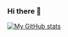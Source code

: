 ### Hi there 👋

[![My GitHub stats](https://github-readme-stats.vercel.app/api?username=avknaidu)](https://github.com/anuraghazra/github-readme-stats)

<!--
**avknaidu/avknaidu** is a ✨ _special_ ✨ repository because its `README.md` (this file) appears on your GitHub profile.

Here are some ideas to get you started:

- 🔭 I’m currently working on ...
- 🌱 I’m currently learning ...
- 👯 I’m looking to collaborate on ...
- 🤔 I’m looking for help with ...
- 💬 Ask me about ...
- 📫 How to reach me: ...
- 😄 Pronouns: ...
- ⚡ Fun fact: ...
-->
